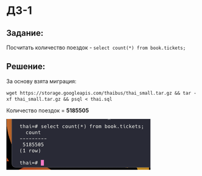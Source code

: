 # ДЗ-1

## Задание:
Посчитать количество поездок - `select count(*) from book.tickets;`

## Решение:
За основу взята миграция:

```
wget https://storage.googleapis.com/thaibus/thai_small.tar.gz && tar -xf thai_small.tar.gz && psql < thai.sql
```

Количество поездок = **5185505**

![Screenshot 2024-10-11 at 15.49.23.png](Screenshot%202024-10-11%20at%2015.49.23.png)